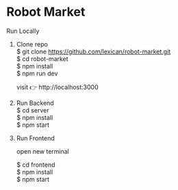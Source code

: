 # Robot Market

Run Locally

1. Clone repo <br>
    $ git clone https://github.com/lexican/robot-market.git <br>
    $ cd robot-market <br>
    $ npm install <br>
    $ npm run dev
    
    visit 👉  http://localhost:3000

2. Run Backend <br>
    $ cd server <br>
    $ npm install <br>
    $ npm start

3. Run Frontend <br>

    open new terminal <br>
    
    $ cd frontend <br>
    $ npm install<br>
    $ npm start

